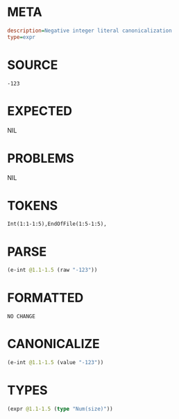 # META
~~~ini
description=Negative integer literal canonicalization
type=expr
~~~
# SOURCE
~~~roc
-123
~~~
# EXPECTED
NIL
# PROBLEMS
NIL
# TOKENS
~~~zig
Int(1:1-1:5),EndOfFile(1:5-1:5),
~~~
# PARSE
~~~clojure
(e-int @1.1-1.5 (raw "-123"))
~~~
# FORMATTED
~~~roc
NO CHANGE
~~~
# CANONICALIZE
~~~clojure
(e-int @1.1-1.5 (value "-123"))
~~~
# TYPES
~~~clojure
(expr @1.1-1.5 (type "Num(size)"))
~~~
